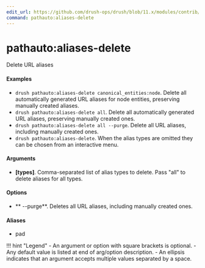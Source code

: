 ```yaml
---
edit_url: https://github.com/drush-ops/drush/blob/11.x/modules/contrib/pathauto/src/Commands/PathautoCommands.php
command: pathauto:aliases-delete
---
```

# pathauto:aliases-delete

Delete URL aliases

#### Examples

- <code>drush pathauto:aliases-delete canonical_entities:node</code>. Delete all automatically generated URL aliases for node entities, preserving manually created aliases.
- <code>drush pathauto:aliases-delete all</code>. Delete all automatically generated URL aliases, preserving manually created ones.
- <code>drush pathauto:aliases-delete all --purge</code>. Delete all URL aliases, including manually created ones.
- <code>drush pathauto:aliases-delete</code>. When the alias types are omitted they can be chosen from an interactive menu.

#### Arguments

- **[types]**. Comma-separated list of alias types to delete. Pass "all" to delete aliases for all types.

#### Options

- ** --purge**. Deletes all URL aliases, including manually created ones.

#### Aliases

- pad

!!! hint "Legend"
    - An argument or option with square brackets is optional.
    - Any default value is listed at end of arg/option description.
    - An ellipsis indicates that an argument accepts multiple values separated by a space.